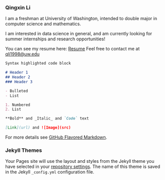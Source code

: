 ### Qingxin Li

I am a freshman at University of Washington, intended to double major in computer science and mathematics. 

I am interested in data science in general, and am currently looking for summer internships and research opportunities!

You can see my resume here: [Resume](https://drive.google.com/file/d/19SvmwifRPoazgERTNEJ7s7VuY-4lweZw/view?usp=sharing) 
Feel free to contact me at qli1998@uw.edu 

```markdown
Syntax highlighted code block

# Header 1
## Header 2
### Header 3

- Bulleted
- List

1. Numbered
2. List

**Bold** and _Italic_ and `Code` text

[Link](url) and ![Image](src)
```

For more details see [GitHub Flavored Markdown](https://guides.github.com/features/mastering-markdown/).

### Jekyll Themes

Your Pages site will use the layout and styles from the Jekyll theme you have selected in your [repository settings](https://github.com/QingxinL/qingxinl.github.io/settings). The name of this theme is saved in the Jekyll `_config.yml` configuration file.
